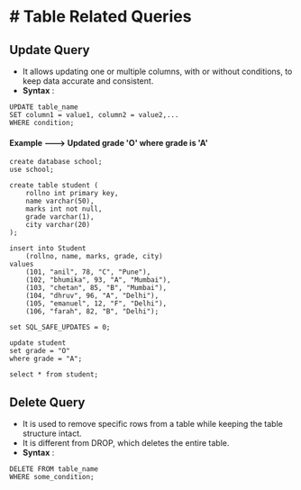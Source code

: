# # Table Related Queries

## Update Query

- It allows updating one or multiple columns, with or without conditions, to keep data accurate and consistent.
- **Syntax** :
``` mysql
UPDATE table_name  
SET column1 = value1, column2 = value2,...   
WHERE condition;  
```

#### Example ---> Updated grade 'O' where grade is 'A'

``` mysql
create database school;
use school;

create table student (
	rollno int primary key,
	name varchar(50),
	marks int not null,
	grade varchar(1),
	city varchar(20)
);

insert into Student
	(rollno, name, marks, grade, city)
values
	(101, "anil", 78, "C", "Pune"),
	(102, "bhumika", 93, "A", "Mumbai"),
	(103, "chetan", 85, "B", "Mumbai"),
	(104, "dhruv", 96, "A", "Delhi"),
	(105, "emanuel", 12, "F", "Delhi"),
	(106, "farah", 82, "B", "Delhi");

set SQL_SAFE_UPDATES = 0;

update student
set grade = "O"
where grade = "A";

select * from student;
```

## Delete Query

- It is used to remove specific rows from a table while keeping the table structure intact.
- It is different from DROP, which deletes the entire table.
- **Syntax** :
``` mysql
DELETE FROM table_name
WHERE some_condition;
```







